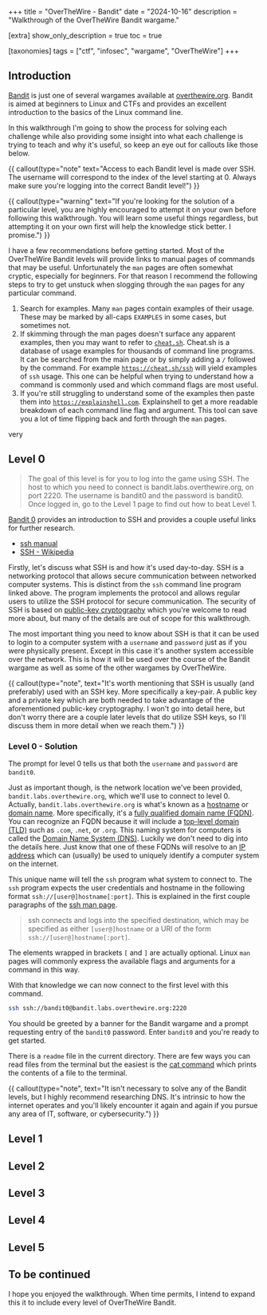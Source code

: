 +++
title = "OverTheWire - Bandit"
date = "2024-10-16"
description = "Walkthrough of the OverTheWire Bandit wargame."

[extra]
show_only_description = true
toc = true

[taxonomies]
tags = ["ctf", "infosec", "wargame", "OverTheWire"]
+++

## Introduction

[Bandit](https://overthewire.org/wargames/bandit/) is just one of several
wargames available at [overthewire.org](https://overthewire.org/). Bandit is
aimed at beginners to Linux and CTFs and provides an excellent introduction to
the basics of the Linux command line.

In this walkthrough I'm going to show the process for solving each challenge
while also providing some insight into what each challenge is trying to teach
and why it's useful, so keep an eye out for callouts like those below.

{{ callout(type="note" text="Access to each Bandit level is made over SSH. The
username will correspond to the index of the level starting at 0. Always make
sure you're logging into the correct Bandit level!") }}

{{ callout(type="warning" text="If you're looking for the solution of a
particular level, you are highly encouraged to attempt it on your own before
following this walkthrough. You will learn some useful things regardless, but
attempting it on your own first will help the knowledge stick better. I
promise.") }}

I have a few recommendations before getting started. Most of the OverTheWire
Bandit levels will provide links to manual pages of commands that may be
useful. Unfortunately the `man` pages are often somewhat cryptic, especially
for beginners. For that reason I recommend the following steps to try to get
unstuck when slogging through the `man` pages for any particular command.

1. Search for examples. Many `man` pages contain examples of their usage. These
   may be marked by all-caps `EXAMPLES` in some cases, but sometimes not.
2. If skimming through the man pages doesn't surface any apparent examples,
   then you may want to refer to [`cheat.sh`](https://cheat.sh). Cheat.sh is a
database of usage examples for thousands of command line programs. It can be
searched from the main page or by simply adding a `/` followed by the command.
For example [`https://cheat.sh/ssh`](https://cheat.sh/ssh) will yield examples
of `ssh` usage. This one can be helpful when trying to understand how a command
is commonly used and which command flags are most useful.
3. If you're still struggling to understand some of the examples then paste
   them into [`https://explainshell.com`](https://explainshell.com).
Explainshell to get a more readable breakdown of each command line flag and
argument. This tool can save you a lot of time flipping back and forth through
the `man` pages.

very

## Level 0

> The goal of this level is for you to log into the game using SSH. The host to
> which you need to connect is bandit.labs.overthewire.org, on port 2220. The
> username is bandit0 and the password is bandit0. Once logged in, go to the
> Level 1 page to find out how to beat Level 1.

[Bandit 0](https://overthewire.org/wargames/bandit/bandit0.html) provides an
introduction to SSH and provides a couple useful links for further research.

- [ssh manual](https://manpages.ubuntu.com/manpages/noble/man1/ssh.1.html)
- [SSH - Wikipedia](https://en.wikipedia.org/wiki/Secure_Shell)

Firstly, let's discuss what SSH is and how it's used day-to-day. SSH is a
networking protocol that allows secure communication between networked computer
systems. This is distinct from the `ssh` command line program linked above. The
program implements the protocol and allows regular users to utilize the SSH
protocol for secure communication. The security of SSH is based on [public-key
cryptography](https://en.wikipedia.org/wiki/Public-key_cryptography) which
you're welcome to read more about, but many of the details are out of scope for
this walkthrough.

The most important thing you need to know about SSH is that it can be used to
login to a computer system with a `username` and `password` just as if you were
physically present. Except in this case it's another system accessible over the
network. This is how it will be used over the course of the Bandit wargame as
well as some of the other wargames by OverTheWire.

{{ callout(type="note", text="It's worth mentioning that SSH is usually (and
preferably) used with an SSH key. More specifically a key-pair. A public key
and a private key which are both needed to take advantage of the aforementioned
public-key cryptography. I won't go into detail here, but don't worry there are
a couple later levels that do utilize SSH keys, so I'll discuss them in more
detail when we reach them.") }}

### Level 0 - Solution

The prompt for level 0 tells us that both the `username` and `password` are
`bandit0`.

Just as important though, is the network location we've been provided,
`bandit.labs.overthewire.org`, which we'll use to connect to level 0. Actually,
`bandit.labs.overthewire.org` is what's known as a
[hostname](https://en.wikipedia.org/wiki/Hostname) or [domain
name](https://en.wikipedia.org/wiki/Domain_name). More specifically, it's a
[fully qualified domain name
(FQDN)](https://en.wikipedia.org/wiki/Fully_qualified_domain_name). You can
recognize an FQDN because it will include a [top-level domain
(TLD)](https://en.wikipedia.org/wiki/Top-level_domain) such as `.com`, `.net`,
or `.org`. This naming system for computers is called the [Domain Name System
(DNS)](https://en.wikipedia.org/wiki/Domain_Name_System). Luckily we don't need
to dig into the details here. Just know that one of these FQDNs will resolve to
an [IP address](https://en.wikipedia.org/wiki/IP_address) which can (usually)
be used to uniquely identify a computer system on the internet.

This unique name will tell the `ssh` program what system to connect to. The
`ssh` program expects the user credentials and hostname in the following format
`ssh://[user@]hostname[:port]`. This is explained in the first couple
paragraphs of the
[ssh&nbsp;man&nbsp;page](https://www.man7.org/linux/man-pages/man1/ssh.1.html).

> ssh connects and logs into the specified destination, which may be  specified
> as  either  `[user@]hostname`  or  a  URI  of  the  form
`ssh://[user@]hostname[:port]`.

The elements wrapped in brackets `[` and `]`
are actually optional. Linux `man` pages will commonly express the available
flags and arguments for a command in this way.

With that knowledge we can now connect to the first level with this command.

```bash
ssh ssh://bandit0@bandit.labs.overthewire.org:2220
```

You should be greeted by a banner for the Bandit wargame and a prompt
requesting entry of the `bandit0` password. Enter `bandit0` and you're ready to
get started.

There is a `readme` file in the current directory. There are few ways you can
read files from the terminal but the easiest is the
[cat&nbsp;command](https://www.man7.org/linux/man-pages/man1/cat.1.html) which
prints the contents of a file to the terminal.

{{ callout(type="note", text="It isn't necessary to solve any of the Bandit
levels, but I highly recommend researching DNS. It's intrinsic to how the
internet operates and you'll likely encounter it again and again if you pursue
any area of IT, software, or cybersecurity.") }}

## Level 1

## Level 2

## Level 3

## Level 4

## Level 5

## To be continued

I hope you enjoyed the walkthrough. When time permits, I intend to expand this
it to include every level of OverTheWire Bandit.
